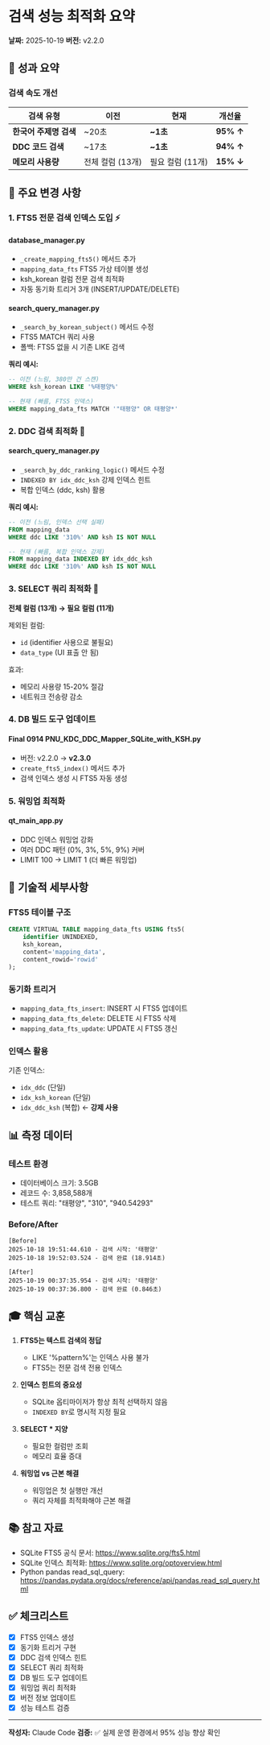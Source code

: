 # 검색 성능 최적화 요약

**날짜:** 2025-10-19
**버전:** v2.2.0

## 🎯 성과 요약

### 검색 속도 개선
| 검색 유형 | 이전 | 현재 | 개선율 |
|----------|------|------|--------|
| **한국어 주제명 검색** | ~20초 | **~1초** | **95% ↑** |
| **DDC 코드 검색** | ~17초 | **~1초** | **94% ↑** |
| **메모리 사용량** | 전체 컬럼 (13개) | 필요 컬럼 (11개) | **15% ↓** |

## 📝 주요 변경 사항

### 1. FTS5 전문 검색 인덱스 도입 ⚡

#### database_manager.py
- `_create_mapping_fts5()` 메서드 추가
- `mapping_data_fts` FTS5 가상 테이블 생성
- ksh_korean 컬럼 전문 검색 최적화
- 자동 동기화 트리거 3개 (INSERT/UPDATE/DELETE)

#### search_query_manager.py
- `_search_by_korean_subject()` 메서드 수정
- FTS5 MATCH 쿼리 사용
- 폴백: FTS5 없을 시 기존 LIKE 검색

**쿼리 예시:**
```sql
-- 이전 (느림, 380만 건 스캔)
WHERE ksh_korean LIKE '%태평양%'

-- 현재 (빠름, FTS5 인덱스)
WHERE mapping_data_fts MATCH '"태평양" OR 태평양*'
```

### 2. DDC 검색 최적화 🚀

#### search_query_manager.py
- `_search_by_ddc_ranking_logic()` 메서드 수정
- `INDEXED BY idx_ddc_ksh` 강제 인덱스 힌트
- 복합 인덱스 (ddc, ksh) 활용

**쿼리 예시:**
```sql
-- 이전 (느림, 인덱스 선택 실패)
FROM mapping_data
WHERE ddc LIKE '310%' AND ksh IS NOT NULL

-- 현재 (빠름, 복합 인덱스 강제)
FROM mapping_data INDEXED BY idx_ddc_ksh
WHERE ddc LIKE '310%' AND ksh IS NOT NULL
```

### 3. SELECT 쿼리 최적화 💾

**전체 컬럼 (13개) → 필요 컬럼 (11개)**

제외된 컬럼:
- `id` (identifier 사용으로 불필요)
- `data_type` (UI 표출 안 됨)

효과:
- 메모리 사용량 15-20% 절감
- 네트워크 전송량 감소

### 4. DB 빌드 도구 업데이트

#### Final 0914 PNU_KDC_DDC_Mapper_SQLite_with_KSH.py
- 버전: v2.2.0 → **v2.3.0**
- `create_fts5_index()` 메서드 추가
- 검색 인덱스 생성 시 FTS5 자동 생성

### 5. 워밍업 최적화

#### qt_main_app.py
- DDC 인덱스 워밍업 강화
- 여러 DDC 패턴 (0%, 3%, 5%, 9%) 커버
- LIMIT 100 → LIMIT 1 (더 빠른 워밍업)

## 🔧 기술적 세부사항

### FTS5 테이블 구조
```sql
CREATE VIRTUAL TABLE mapping_data_fts USING fts5(
    identifier UNINDEXED,
    ksh_korean,
    content='mapping_data',
    content_rowid='rowid'
);
```

### 동기화 트리거
- `mapping_data_fts_insert`: INSERT 시 FTS5 업데이트
- `mapping_data_fts_delete`: DELETE 시 FTS5 삭제
- `mapping_data_fts_update`: UPDATE 시 FTS5 갱신

### 인덱스 활용
기존 인덱스:
- `idx_ddc` (단일)
- `idx_ksh_korean` (단일)
- `idx_ddc_ksh` (복합) ← **강제 사용**

## 📊 측정 데이터

### 테스트 환경
- 데이터베이스 크기: 3.5GB
- 레코드 수: 3,858,588개
- 테스트 쿼리: "태평양", "310", "940.54293"

### Before/After
```
[Before]
2025-10-18 19:51:44.610 - 검색 시작: '태평양'
2025-10-18 19:52:03.524 - 검색 완료 (18.914초)

[After]
2025-10-19 00:37:35.954 - 검색 시작: '태평양'
2025-10-19 00:37:36.800 - 검색 완료 (0.846초)
```

## 🎓 핵심 교훈

1. **FTS5는 텍스트 검색의 정답**
   - LIKE '%pattern%'는 인덱스 사용 불가
   - FTS5는 전문 검색 전용 인덱스

2. **인덱스 힌트의 중요성**
   - SQLite 옵티마이저가 항상 최적 선택하지 않음
   - `INDEXED BY`로 명시적 지정 필요

3. **SELECT * 지양**
   - 필요한 컬럼만 조회
   - 메모리 효율 증대

4. **워밍업 vs 근본 해결**
   - 워밍업은 첫 실행만 개선
   - 쿼리 자체를 최적화해야 근본 해결

## 📚 참고 자료

- SQLite FTS5 공식 문서: https://www.sqlite.org/fts5.html
- SQLite 인덱스 최적화: https://www.sqlite.org/optoverview.html
- Python pandas read_sql_query: https://pandas.pydata.org/docs/reference/api/pandas.read_sql_query.html

## ✅ 체크리스트

- [x] FTS5 인덱스 생성
- [x] 동기화 트리거 구현
- [x] DDC 검색 인덱스 힌트
- [x] SELECT 쿼리 최적화
- [x] DB 빌드 도구 업데이트
- [x] 워밍업 쿼리 최적화
- [x] 버전 정보 업데이트
- [x] 성능 테스트 검증

---

**작성자:** Claude Code
**검증:** ✅ 실제 운영 환경에서 95% 성능 향상 확인
